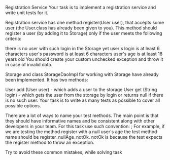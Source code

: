 Registration Service
Your task is to implement a registration service and write unit tests for it.

Registration service has one method register(User user), that accepts some user (the User.class has already been given to you). This method should register a user (by adding it to Storage) only if the user meets the following criteria:

there is no user with such login in the Storage yet
user's login is at least 6 characters
user's password is at least 6 characters
user's age is at least 18 years old
You should create your custom unchecked exception and throw it in case of invalid data.

Storage and class StorageDaoImpl for working with Storage have already been implemented. It has two methods:

User add (User user) - which adds a user to the storage
User get (String login) - which gets the user from the storage by login or returns null if there is no such user.
Your task is to write as many tests as possible to cover all possible options.

There are a lot of ways to name your test methods. The main point is that they should have informative names and be consistent along with other developers in your team. For this task use such convention: <methodUnderTest>_<state>_<expectedBehavior>; For example, if we are testing the method register with a null
user's age the test method name should be register_nullAge_notOk. notOk is because the test expects the register method to throw an exception.

Try to avoid these common mistakes, while solving task
